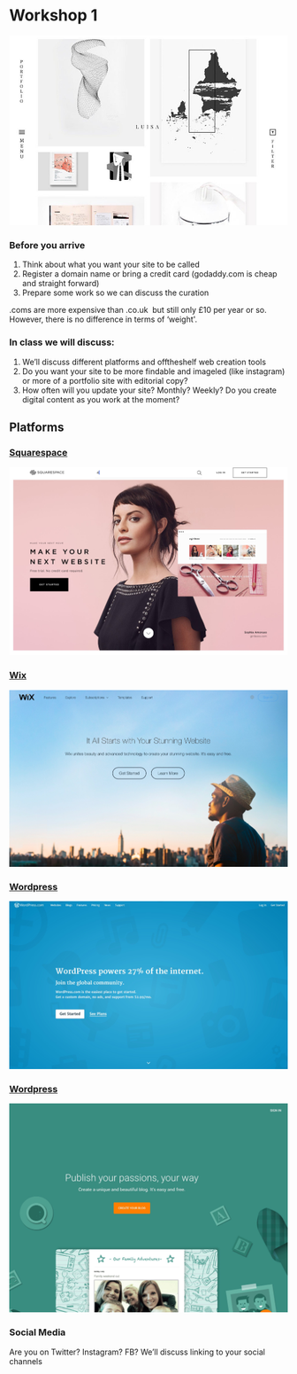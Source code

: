 # Workshop 1 

![](assets/fashion-website.jpg)

### Before you arrive 

1. Think about what you want your site to be called
2. Register a domain name or bring a credit card (godaddy.com is cheap and straight forward) 
3. Prepare some work so we can discuss the curation 


.coms are more expensive than .co.uk ­ but still only £10 per year or so. However, there is no difference in terms of ‘weight'.

### In class we will discuss: 

1. We’ll discuss different platforms and off­the­shelf web creation tools
2. Do you want your site to be more findable and image­led (like instagram) or more of a portfolio site with editorial copy?
3. How often will you update your site? Monthly? Weekly? Do you create digital content as you work at the moment?

## Platforms

### [Squarespace](https://www.squarespace.com)
![](assets/squarespace.jpg)
	
### [Wix](https://www.wix.com)
![](assets/wix.jpg)

### [Wordpress](https://www.wordpress.com)
![](assets/wordpress.jpg)

### [Wordpress](https://www.blogger.com)
![](assets/blogger.jpg)


### Social Media
Are you on Twitter? Instagram? FB? We’ll discuss linking to your social channels
